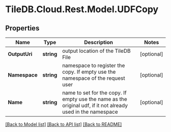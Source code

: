 
# TileDB.Cloud.Rest.Model.UDFCopy

## Properties

Name | Type | Description | Notes
------------ | ------------- | ------------- | -------------
**OutputUri** | **string** | output location of the TileDB File | [optional] 
**Namespace** | **string** | namespace to register the copy. If empty use the namespace of the request user | [optional] 
**Name** | **string** | name to set for the copy. If empty use the name as the original udf, if it not already used in the namespace | [optional] 

[[Back to Model list]](../README.md#documentation-for-models)
[[Back to API list]](../README.md#documentation-for-api-endpoints)
[[Back to README]](../README.md)

